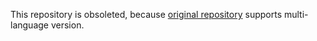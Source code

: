 This repository is obsoleted, because [original repository](https://github.com/TimWolla/docker-adminer) supports multi-language version.
